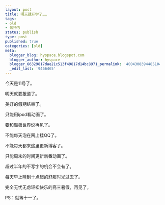 ```yaml
---
layout: post
title: 明天就开学了……
tags:
- old
- 気持ち
status: publish
type: post
published: true
categories: [old]
meta:
  blogger_blog: hyspace.blogspot.com
  blogger_author: hyspace
  blogger_66329817dae21c513f49817d14bc8971_permalink: '4004308394485104876'
  _edit_last: '9466465'
---
```

<p>今天是11号了。</p><p>明天就要报道了。</p><p>美好的假期结束了。</p><p>只能用ipod看动画了。</p><p>要和魔兽世界说再见了。</p><p>不能每天泡在网上挂QQ了。</p><p>不能每天都来这里更新博客了。</p><p>只能周末的时间更新新番动画了。</p><p>超过半年的不写字的机会不会有了。</p><p>每天早上睡到十点起的舒服时光过去了。</p><p>完全无忧无虑轻松快乐的高三暑假，再见了。</p><p>PS：就等十一了。</p>
